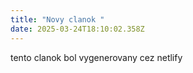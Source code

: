 ```yaml
---
title: "Novy clanok "
date: 2025-03-24T18:10:02.358Z
---
```

tento clanok bol vygenerovany cez netlify